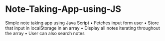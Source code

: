 # Note-Taking-App-using-JS
Simple note taking app using Java Script
  • Fetches input form user 
  • Store that input in localStorage in an array
  • Display all notes iterating throughout the array
  • User can also search notes
